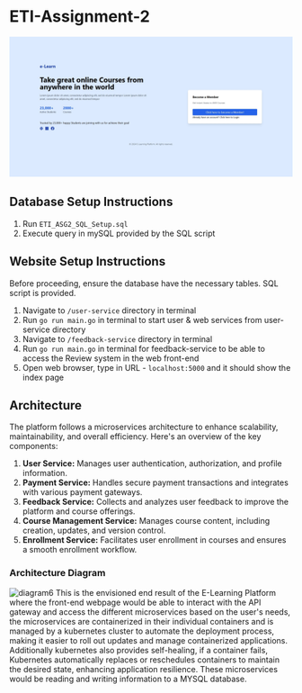 # ETI-Assignment-2
![Home Page](front-end/images/Index.jpg)

## Database Setup Instructions
1. Run `ETI_ASG2_SQL_Setup.sql`
2. Execute query in mySQL provided by the SQL script

## Website Setup Instructions
Before proceeding, ensure the database have the necessary tables. SQL script is provided.
1. Navigate to `/user-service` directory in terminal
2. Run `go run main.go` in terminal to start user & web services from user-service directory
3. Navigate to `/feedback-service` directory in terminal
4. Run `go run main.go` in terminal for feedback-service to be able to access the Review system in the web front-end
5. Open web browser, type in URL - `localhost:5000` and it should show the index page

## Architecture

The platform follows a microservices architecture to enhance scalability, maintainability, and overall efficiency. Here's an overview of the key components:

1. **User Service:** Manages user authentication, authorization, and profile information.
2. **Payment Service:** Handles secure payment transactions and integrates with various payment gateways.
3. **Feedback Service:** Collects and analyzes user feedback to improve the platform and course offerings.
4. **Course Management Service:** Manages course content, including creation, updates, and version control.
5. **Enrollment Service:** Facilitates user enrollment in courses and ensures a smooth enrollment workflow.

### Architecture Diagram
![diagram6](https://github.com/HaowenGan/ETI-Assignment-2/assets/93901846/54386943-1166-4cf9-8769-56d3a5fb62de)
This is the envisioned end result of the E-Learning Platform where the front-end webpage would be able to interact with the API gateway and access the different microservices based on the user's needs, the microservices are containerized in their individual containers and is managed by a kubernetes cluster to automate the deployment process, making it easier to roll out updates and manage containerized applications. Additionally kubernetes also provides self-healing, if a container fails, Kubernetes automatically replaces or reschedules containers to maintain the desired state, enhancing application resilience. These microservices would be reading and writing information to a MYSQL database.


